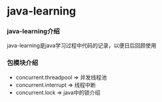 # java-learning

### java-learning介绍
java-learning是java学习过程中代码的记录，以便日后回顾使用

### 包模块介绍
- concurrent.threadpool => 并发线程池
- concurrent.interrupt => 线程中断
- concurrent.lock => java中的锁介绍